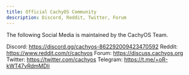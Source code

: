 ```yaml
---
title: Official CachyOS Community
description: Discord, Reddit, Twitter, Forum
---
```


The following Social Media is maintained by the CachyOS Team.

Discord: https://discord.gg/cachyos-862292009423470592
Reddit: https://www.reddit.com/r/cachyos
Forum: https://discuss.cachyos.org
Twitter: https://twitter.com/cachyos
Telegram: https://t.me/+oR-kWT47vRdmMDli
